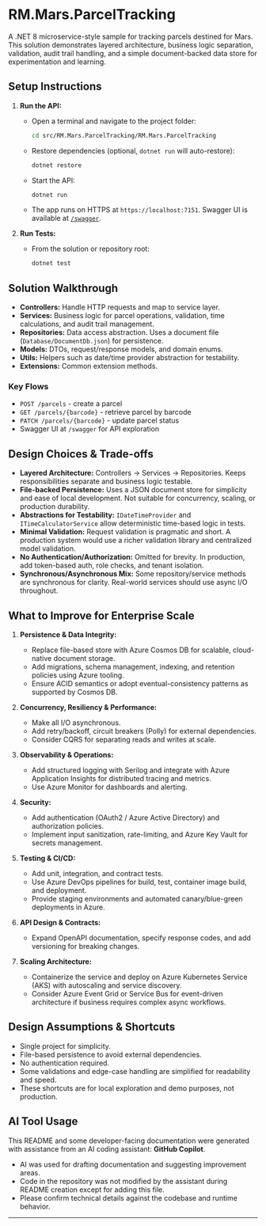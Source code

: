 ﻿# RM.Mars.ParcelTracking

A .NET 8 microservice-style sample for tracking parcels destined for Mars. This solution demonstrates layered architecture, business logic separation, validation, audit trail handling, and a simple document-backed data store for experimentation and learning.

## Setup Instructions

1. **Run the API:**
   - Open a terminal and navigate to the project folder:
     ```sh
     cd src/RM.Mars.ParcelTracking/RM.Mars.ParcelTracking
     ```
   - Restore dependencies (optional, `dotnet run` will auto-restore):
     ```sh
     dotnet restore
     ```
   - Start the API:
     ```sh
     dotnet run
     ```
   - The app runs on HTTPS at `https://localhost:7151`. Swagger UI is available at [`/swagger`](https://localhost:7151/swagger).

2. **Run Tests:**
   - From the solution or repository root:
     ```sh
     dotnet test
     ```

## Solution Walkthrough

- **Controllers:** Handle HTTP requests and map to service layer.
- **Services:** Business logic for parcel operations, validation, time calculations, and audit trail management.
- **Repositories:** Data access abstraction. Uses a document file (`Database/DocumentDb.json`) for persistence.
- **Models:** DTOs, request/response models, and domain enums.
- **Utils:** Helpers such as date/time provider abstraction for testability.
- **Extensions:** Common extension methods.

### Key Flows
- `POST /parcels` - create a parcel
- `GET /parcels/{barcode}` - retrieve parcel by barcode
- `PATCH /parcels/{barcode}` - update parcel status
- Swagger UI at `/swagger` for API exploration

## Design Choices & Trade-offs

- **Layered Architecture:** Controllers → Services → Repositories. Keeps responsibilities separate and business logic testable.
- **File-backed Persistence:** Uses a JSON document store for simplicity and ease of local development. Not suitable for concurrency, scaling, or production durability.
- **Abstractions for Testability:** `IDateTimeProvider` and `ITimeCalculatorService` allow deterministic time-based logic in tests.
- **Minimal Validation:** Request validation is pragmatic and short. A production system would use a richer validation library and centralized model validation.
- **No Authentication/Authorization:** Omitted for brevity. In production, add token-based auth, role checks, and tenant isolation.
- **Synchronous/Asynchronous Mix:** Some repository/service methods are synchronous for clarity. Real-world services should use async I/O throughout.

## What to Improve for Enterprise Scale

1. **Persistence & Data Integrity:**
   - Replace file-based store with Azure Cosmos DB for scalable, cloud-native document storage.
   - Add migrations, schema management, indexing, and retention policies using Azure tooling.
   - Ensure ACID semantics or adopt eventual-consistency patterns as supported by Cosmos DB.

2. **Concurrency, Resiliency & Performance:**
   - Make all I/O asynchronous.
   - Add retry/backoff, circuit breakers (Polly) for external dependencies.
   - Consider CQRS for separating reads and writes at scale.

3. **Observability & Operations:**
   - Add structured logging with Serilog and integrate with Azure Application Insights for distributed tracing and metrics.
   - Use Azure Monitor for dashboards and alerting.

4. **Security:**
   - Add authentication (OAuth2 / Azure Active Directory) and authorization policies.
   - Implement input sanitization, rate-limiting, and Azure Key Vault for secrets management.

5. **Testing & CI/CD:**
   - Add unit, integration, and contract tests.
   - Use Azure DevOps pipelines for build, test, container image build, and deployment.
   - Provide staging environments and automated canary/blue-green deployments in Azure.

6. **API Design & Contracts:**
   - Expand OpenAPI documentation, specify response codes, and add versioning for breaking changes.

7. **Scaling Architecture:**
   - Containerize the service and deploy on Azure Kubernetes Service (AKS) with autoscaling and service discovery.
   - Consider Azure Event Grid or Service Bus for event-driven architecture if business requires complex async workflows.

## Design Assumptions & Shortcuts

- Single project for simplicity.
- File-based persistence to avoid external dependencies.
- No authentication required.
- Some validations and edge-case handling are simplified for readability and speed.
- These shortcuts are for local exploration and demo purposes, not production.

## AI Tool Usage

This README and some developer-facing documentation were generated with assistance from an AI coding assistant: **GitHub Copilot**.
- AI was used for drafting documentation and suggesting improvement areas.
- Code in the repository was not modified by the assistant during README creation except for adding this file.
- Please confirm technical details against the codebase and runtime behavior.

---


